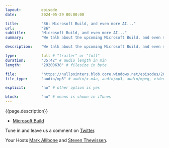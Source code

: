 ```yaml
---
layout:         episode
date: 			2024-05-29 00:00:00

title: 			"86: Microsoft Build, and even more AI..."
url:        	"86"
subtitle: 		"Microsoft Build, and even more AI..."
summary: 		"We talk about the upcoming Microsoft Build, and even more AI. It is truly taking over."

description: 	"We talk about the upcoming Microsoft Build, and even more AI. It is truly taking over."

type:			full # "trailer" or "full"
duration: 		"35:42" # audio length in min
length: 		"29200638" # filesize in byte

file: 			"https://nullpointers.blob.core.windows.net/episodes/20240529_BuildAIGardening.mp3"
file_type: 		"audio/mp3" # audio/x-m4a, audio/mp3, audio/mpeg, video/quicktime, video/mp4, video/x-m4v, application/pdf, and document/x-epub

explicit: 		"no" # other option is yes

block: 			"no" # means is shown in iTunes
---
```


{{page.description}}
  
* [Microsoft Build](https://build.microsoft.com/)

Tune in and leave us a comment on [Twitter](https://twitter.com/nullpointersio).

Your Hosts [Mark Allibone](https://twitter.com/mallibone) and [Steven Thewissen](https://twitter.com/devnl).
